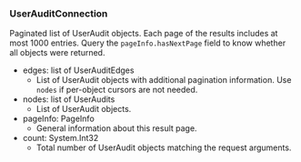 ### UserAuditConnection
Paginated list of UserAudit objects. Each page of the results includes at most 1000 entries. Query the `pageInfo.hasNextPage` field to know whether all objects were returned.

- edges: list of UserAuditEdges
  - List of UserAudit objects with additional pagination information. Use `nodes` if per-object cursors are not needed.
- nodes: list of UserAudits
  - List of UserAudit objects.
- pageInfo: PageInfo
  - General information about this result page.
- count: System.Int32
  - Total number of UserAudit objects matching the request arguments.
